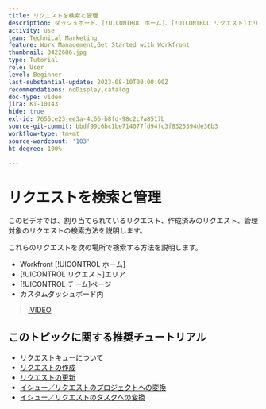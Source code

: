 ```yaml
---
title: リクエストを検索と管理
description: ダッシュボード、[!UICONTROL ホーム]、[!UICONTROL リクエスト]エリア、および[!UICONTROL チーム]ページを使用して、リクエストキューを通じて作成された受信リクエストを確認する方法を説明します。
activity: use
team: Technical Marketing
feature: Work Management,Get Started with Workfront
thumbnail: 3422686.jpg
type: Tutorial
role: User
level: Beginner
last-substantial-update: 2023-08-10T00:00:00Z
recommendations: noDisplay,catalog
doc-type: video
jira: KT-10143
hide: true
exl-id: 7655ce23-ee3a-4c66-b8fd-98c2c7a8517b
source-git-commit: bbdf99c6bc1be714077fd94fc3f8325394de36b3
workflow-type: tm+mt
source-wordcount: '103'
ht-degree: 100%

---
```


# リクエストを検索と管理

このビデオでは、割り当てられているリクエスト、作成済みのリクエスト、管理対象のリクエストの検索方法を説明します。

これらのリクエストを次の場所で検索する方法を説明します。

* Workfront [!UICONTROL ホーム]
* [!UICONTROL リクエスト]エリア
* [!UICONTROL チーム]ページ
* カスタムダッシュボード内


>[!VIDEO](https://video.tv.adobe.com/v/3441655/?quality=12&learn=on&enablevpops=1&captions=jpn)


## このトピックに関する推奨チュートリアル

* [リクエストキューについて](/help/manage-work/request-queues/understand-request-queues.md)
* [リクエストの作成](/help/manage-work/issues-requests/make-a-request.md)
* [リクエストの更新](/help/manage-work/issues-requests/update-a-request.md)
* [イシュー／リクエストのプロジェクトへの変換](/help/manage-work/issues-requests/create-a-project-from-a-request.md)
* [イシュー／リクエストのタスクへの変換](/help/manage-work/issues-requests/convert-issues-to-other-work-items.md)
